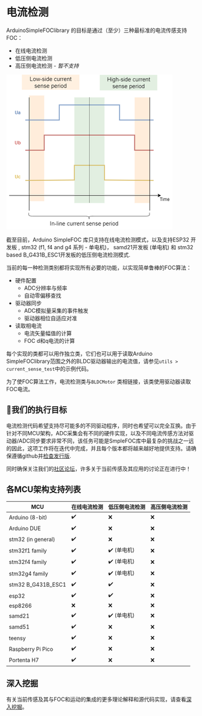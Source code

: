 
# 电流检测

Arduino<span class="simple">Simple<span class="foc">FOC</span>library </span>的目标是通过（至少）三种最标准的电流传感支持FOC：

- 在线电流检测
- 低压侧电流检测 
- 高压侧电流检测 - *暂不支持*


<img src="extras/Images/comparison_cs.png" class="width40">



截至目前，Arduino SimpleFOC 库只支持在线电流检测模式，以及支持ESP32 开发板 , stm32 (f1, f4 and g4 系列 - 单电机)， samd21开发板 (单电机) 和 stm32 based B_G431B_ESC1开发板的低压侧电流检测模式. 

当前的每一种检测类别都将实现所有必要的功能，以实现简单鲁棒的FOC算法：
- 硬件配置
  - ADC分辨率与频率
  - 自动零偏移查找
- 驱动器同步
  - ADC模拟量采集的事件触发
  - 驱动器相位自适应对准
- 读取相电流
  - 电流矢量幅值的计算
  - FOC d和q电流的计算

每个实现的类都可以用作独立类，它们也可以用于读取Arduino <span class="simple">Simple<span class="foc">FOC</span>library</span>范围之外的BLDC驱动器输出的电流值，请参见`utils > current_sense_test`中的示例代码。

为了使FOC算法工作，电流检测类与`BLDCMotor` 类相链接，该类使用驱动器读取FOC电流。

## 🎯我们的执行目标
电流检测代码希望支持尽可能多的不同驱动程序，同时也希望可以完全互换。由于针对不同MCU架构，ADC采集会有不同的硬件实现，以及不同电流传感方法对驱动器/ADC同步要求非常不同，该任务可能是SmpleFOC库中最复杂的挑战之一远的因此，这项工作将在迭代中完成，并且每个版本都将越来越好地提供支持。请确保遵循github并[检查发行版<i class="fa-fa-tag"></i>](https://github.com/simplefoc/Arduino-FOC/releases).

同时确保关注我们的[社区论坛](https://community.simplefoc.com)，许多关于当前传感及其应用的讨论正在进行中！

## 各MCU架构支持列表

| MCU                | 在线电流检测 | 低压侧电流检测 | 高压侧电流检测 |
| ------------------ | ------------ | -------------- | -------------- |
| Arduino (8-bit)    | ✔️            | ❌              | ❌              |
| Arduino DUE        | ✔️            | ❌              | ❌              |
| stm32 (in general) | ✔️            | ❌              | ❌              |
| stm32f1 family     | ✔️            | ✔️ (单电机)     | ❌              |
| stm32f4 family     | ✔️            | ✔️ (单电机)     | ❌              |
| stm32g4 family     | ✔️            | ✔️ (单电机)     | ❌              |
| stm32 B_G431B_ESC1 | ✔️            | ✔️              | ❌              |
| esp32              | ✔️            | ✔️              | ❌              |
| esp8266            | ❌            | ❌              | ❌              |
| samd21             | ✔️            | ✔️ (单电机)     | ❌              |
| samd51             | ✔️            | ❌              | ❌              |
| teensy             | ✔️            | ❌              | ❌              |
| Raspberry Pi Pico  | ✔️            | ❌              | ❌              |
| Portenta H7        | ✔️            | ❌              | ❌              |

## 深入挖掘
有关当前传感及其与FOC和运动的集成的更多理论解释和源代码实现，请查看[深入挖掘](http://simplefoc.cn/#/simplefoc_translation/3.5%E6%B7%B1%E5%85%A5%E7%A0%94%E7%A9%B6/3.5.0%E6%B7%B1%E5%85%A5%E7%A0%94%E7%A9%B6)。

